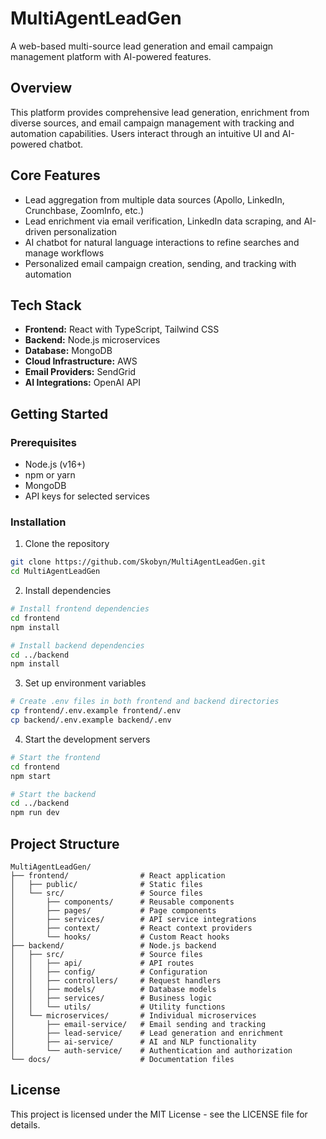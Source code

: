 # MultiAgentLeadGen

A web-based multi-source lead generation and email campaign management platform with AI-powered features.

## Overview

This platform provides comprehensive lead generation, enrichment from diverse sources, and email campaign management with tracking and automation capabilities. Users interact through an intuitive UI and AI-powered chatbot.

## Core Features

- Lead aggregation from multiple data sources (Apollo, LinkedIn, Crunchbase, ZoomInfo, etc.)
- Lead enrichment via email verification, LinkedIn data scraping, and AI-driven personalization
- AI chatbot for natural language interactions to refine searches and manage workflows
- Personalized email campaign creation, sending, and tracking with automation

## Tech Stack

- **Frontend:** React with TypeScript, Tailwind CSS
- **Backend:** Node.js microservices
- **Database:** MongoDB
- **Cloud Infrastructure:** AWS
- **Email Providers:** SendGrid
- **AI Integrations:** OpenAI API

## Getting Started

### Prerequisites

- Node.js (v16+)
- npm or yarn
- MongoDB
- API keys for selected services

### Installation

1. Clone the repository
```bash
git clone https://github.com/Skobyn/MultiAgentLeadGen.git
cd MultiAgentLeadGen
```

2. Install dependencies
```bash
# Install frontend dependencies
cd frontend
npm install

# Install backend dependencies
cd ../backend
npm install
```

3. Set up environment variables
```bash
# Create .env files in both frontend and backend directories
cp frontend/.env.example frontend/.env
cp backend/.env.example backend/.env
```

4. Start the development servers
```bash
# Start the frontend
cd frontend
npm start

# Start the backend
cd ../backend
npm run dev
```

## Project Structure

```
MultiAgentLeadGen/
├── frontend/                # React application
│   ├── public/              # Static files
│   └── src/                 # Source files
│       ├── components/      # Reusable components
│       ├── pages/           # Page components
│       ├── services/        # API service integrations
│       ├── context/         # React context providers
│       └── hooks/           # Custom React hooks
├── backend/                 # Node.js backend
│   ├── src/                 # Source files
│   │   ├── api/             # API routes
│   │   ├── config/          # Configuration
│   │   ├── controllers/     # Request handlers
│   │   ├── models/          # Database models
│   │   ├── services/        # Business logic
│   │   └── utils/           # Utility functions
│   └── microservices/       # Individual microservices
│       ├── email-service/   # Email sending and tracking
│       ├── lead-service/    # Lead generation and enrichment
│       ├── ai-service/      # AI and NLP functionality
│       └── auth-service/    # Authentication and authorization
└── docs/                    # Documentation files
```

## License

This project is licensed under the MIT License - see the LICENSE file for details.
